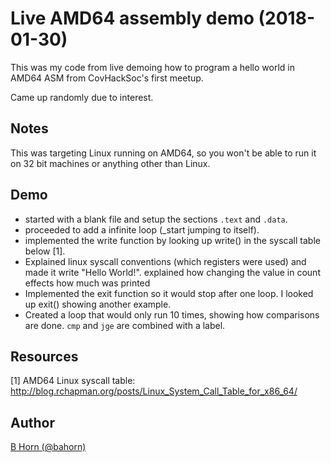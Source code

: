 # Live AMD64 assembly demo (2018-01-30)

This was my code from live demoing how to program a hello world in AMD64
ASM from CovHackSoc's first meetup.

Came up randomly due to interest.

## Notes

This was targeting Linux running on AMD64, so you won't be able to run it on 32
bit machines or anything other than Linux.

## Demo

* started with a blank file and setup the sections `.text` and `.data`.
* proceeded to add a infinite loop (_start jumping to itself).
* implemented the write function by looking up write() in the syscall table
below [1].
* Explained linux syscall conventions (which registers were used) and made it
write "Hello World!".
explained how changing the value in count effects how much was printed
* Implemented the exit function so it would stop after one loop. I looked up
exit() showing another example.
* Created a loop that would only run 10 times, showing how comparisons are done.
`cmp` and `jge` are combined with a label.

## Resources

[1] AMD64 Linux syscall table: http://blog.rchapman.org/posts/Linux_System_Call_Table_for_x86_64/

## Author

<a href="https://bahorn.github.io/">B Horn (@bahorn)</a>
